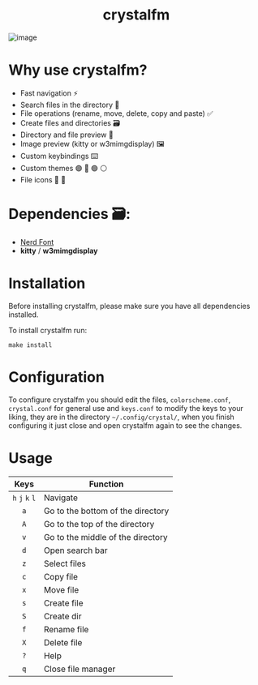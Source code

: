 <h1 align=center>crystalfm</h1>

![image](https://github.com/joang29/crystalfm/assets/85022759/f727b7c1-032e-40bd-afa1-801e657f88e0)

# Why use crystalfm?

- Fast navigation ⚡
- Search files in the directory 🔎
- File operations (rename, move, delete, copy and paste) ✅
- Create files and directories 🗃️
- Directory and file preview 📁
- Image preview (kitty or w3mimgdisplay) 🖼️
- Custom keybindings ⌨️
- Custom themes 🟣 🔵 🟢 ⚪
- File icons 🔲 🔳

# Dependencies 🗃:
- [Nerd Font](https://github.com/ryanoasis/nerd-fonts/tree/master/patched-fonts/Iosevka)
- **kitty** / **w3mimgdisplay** 

# Installation
Before installing crystalfm, please make sure you have all dependencies installed.

To install crystalfm run:
```
make install
```

# Configuration

To configure crystalfm you should edit the files, ``colorscheme.conf``, ``crystal.conf`` for general use and ``keys.conf`` to modify the keys to your liking, they are in the directory ``~/.config/crystal/``, when you finish configuring it just close and open crystalfm again to see the changes.

# Usage
|               Keys               | Function                                                  |
|:--------------------------------:|-----------------------------------------------------------|
|          `h` `j` `k` `l`         | Navigate                                                  |
|                `a`               | Go to the bottom of the directory                         |
|                `A`               | Go to the top of the directory                            |
|                `v`               | Go to the middle of the directory                         |
|                `d`               | Open search bar                                           |
|                `z`               | Select files                                              |
|                `c`               | Copy file                                                 |
|                `x`               | Move file                                                 |
|                `s`               | Create file                                               |
|                `S`               | Create dir                                                |
|                `f`               | Rename file                                               |
|                `X`               | Delete file                                               |
|                `?`               | Help                                                      |
|                `q`               | Close file manager                                        |
